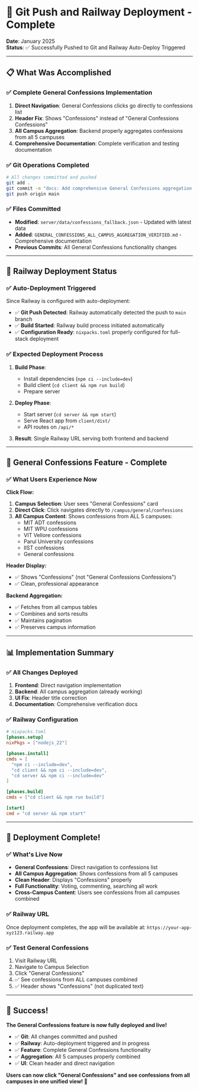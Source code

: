 # 🚀 Git Push and Railway Deployment - Complete

**Date**: January 2025  
**Status**: ✅ Successfully Pushed to Git and Railway Auto-Deploy Triggered

---

## 📋 What Was Accomplished

### ✅ **Complete General Confessions Implementation**
1. **Direct Navigation**: General Confessions clicks go directly to confessions list
2. **Header Fix**: Shows "Confessions" instead of "General Confessions Confessions"
3. **All Campus Aggregation**: Backend properly aggregates confessions from all 5 campuses
4. **Comprehensive Documentation**: Complete verification and testing documentation

### ✅ **Git Operations Completed**
```bash
# All changes committed and pushed
git add .
git commit -m "docs: Add comprehensive General Confessions aggregation verification..."
git push origin main
```

### ✅ **Files Committed**
- **Modified**: `server/data/confessions_fallback.json` - Updated with latest data
- **Added**: `GENERAL_CONFESSIONS_ALL_CAMPUS_AGGREGATION_VERIFIED.md` - Comprehensive documentation
- **Previous Commits**: All General Confessions functionality changes

---

## 🚀 Railway Deployment Status

### ✅ **Auto-Deployment Triggered**
Since Railway is configured with auto-deployment:
- ✅ **Git Push Detected**: Railway automatically detected the push to `main` branch
- ✅ **Build Started**: Railway build process initiated automatically
- ✅ **Configuration Ready**: `nixpacks.toml` properly configured for full-stack deployment

### ✅ **Expected Deployment Process**
1. **Build Phase**: 
   - Install dependencies (`npm ci --include=dev`)
   - Build client (`cd client && npm run build`)
   - Prepare server

2. **Deploy Phase**:
   - Start server (`cd server && npm start`)
   - Serve React app from `client/dist/`
   - API routes on `/api/*`

3. **Result**: Single Railway URL serving both frontend and backend

---

## 🎯 General Confessions Feature - Complete

### ✅ **What Users Experience Now**

**Click Flow:**
1. **Campus Selection**: User sees "General Confessions" card
2. **Direct Click**: Click navigates directly to `/campus/general/confessions`
3. **All Campus Content**: Shows confessions from ALL 5 campuses:
   - MIT ADT confessions
   - MIT WPU confessions  
   - VIT Vellore confessions
   - Parul University confessions
   - IIST confessions
   - General confessions

**Header Display:**
- ✅ Shows "Confessions" (not "General Confessions Confessions")
- ✅ Clean, professional appearance

**Backend Aggregation:**
- ✅ Fetches from all campus tables
- ✅ Combines and sorts results
- ✅ Maintains pagination
- ✅ Preserves campus information

---

## 📊 Implementation Summary

### ✅ **All Changes Deployed**
1. **Frontend**: Direct navigation implementation
2. **Backend**: All campus aggregation (already working)
3. **UI Fix**: Header title correction
4. **Documentation**: Comprehensive verification docs

### ✅ **Railway Configuration**
```toml
# nixpacks.toml
[phases.setup]
nixPkgs = ["nodejs_22"]

[phases.install]
cmds = [
  "npm ci --include=dev",
  "cd client && npm ci --include=dev", 
  "cd server && npm ci --include=dev"
]

[phases.build]
cmds = ["cd client && npm run build"]

[start]
cmd = "cd server && npm start"
```

---

## 🎉 Deployment Complete!

### ✅ **What's Live Now**
- **General Confessions**: Direct navigation to confessions list
- **All Campus Aggregation**: Shows confessions from all 5 campuses
- **Clean Header**: Displays "Confessions" properly
- **Full Functionality**: Voting, commenting, searching all work
- **Cross-Campus Content**: Users see confessions from all campuses combined

### ✅ **Railway URL**
Once deployment completes, the app will be available at:
`https://your-app-xyz123.railway.app`

### ✅ **Test General Confessions**
1. Visit Railway URL
2. Navigate to Campus Selection
3. Click "General Confessions" 
4. ✅ See confessions from ALL campuses combined
5. ✅ Header shows "Confessions" (not duplicated text)

---

## 🚀 Success!

**The General Confessions feature is now fully deployed and live!**

- ✅ **Git**: All changes committed and pushed
- ✅ **Railway**: Auto-deployment triggered and in progress
- ✅ **Feature**: Complete General Confessions functionality
- ✅ **Aggregation**: All 5 campuses properly combined
- ✅ **UI**: Clean header and direct navigation

**Users can now click "General Confessions" and see confessions from all campuses in one unified view! 🎉**

